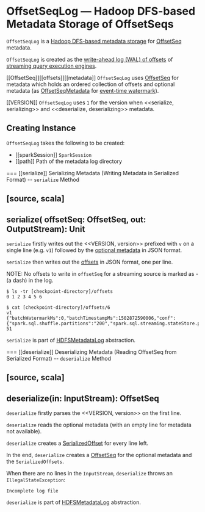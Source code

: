 # OffsetSeqLog &mdash; Hadoop DFS-based Metadata Storage of OffsetSeqs

`OffsetSeqLog` is a [Hadoop DFS-based metadata storage](HDFSMetadataLog.md) for [OffsetSeq](#OffsetSeq) metadata.

`OffsetSeqLog` is created as the [write-ahead log (WAL) of offsets](StreamExecution.md#offsetLog) of [streaming query execution engines](StreamExecution.md).

[[OffsetSeq]][[offsets]][[metadata]]
`OffsetSeqLog` uses [OffsetSeq](OffsetSeq.md) for metadata which holds an ordered collection of offsets and optional metadata (as [OffsetSeqMetadata](OffsetSeqMetadata.md) for [event-time watermark](streaming-watermark/index.md)).

[[VERSION]]
`OffsetSeqLog` uses `1` for the version when <<serialize, serializing>> and <<deserialize, deserializing>> metadata.

## Creating Instance

`OffsetSeqLog` takes the following to be created:

* [[sparkSession]] `SparkSession`
* [[path]] Path of the metadata log directory

=== [[serialize]] Serializing Metadata (Writing Metadata in Serialized Format) -- `serialize` Method

[source, scala]
----
serialize(
  offsetSeq: OffsetSeq,
  out: OutputStream): Unit
----

`serialize` firstly writes out the <<VERSION, version>> prefixed with `v` on a single line (e.g. `v1`) followed by the [optional metadata](OffsetSeq.md#metadata) in JSON format.

`serialize` then writes out the [offsets](OffsetSeq.md#offsets) in JSON format, one per line.

NOTE: No offsets to write in `offsetSeq` for a streaming source is marked as *-* (a dash) in the log.

```text
$ ls -tr [checkpoint-directory]/offsets
0 1 2 3 4 5 6

$ cat [checkpoint-directory]/offsets/6
v1
{"batchWatermarkMs":0,"batchTimestampMs":1502872590006,"conf":{"spark.sql.shuffle.partitions":"200","spark.sql.streaming.stateStore.providerClass":"org.apache.spark.sql.execution.streaming.state.HDFSBackedStateStoreProvider"}}
51
```

`serialize` is part of [HDFSMetadataLog](HDFSMetadataLog.md#serialize) abstraction.

=== [[deserialize]] Deserializing Metadata (Reading OffsetSeq from Serialized Format) -- `deserialize` Method

[source, scala]
----
deserialize(in: InputStream): OffsetSeq
----

`deserialize` firstly parses the <<VERSION, version>> on the first line.

`deserialize` reads the optional metadata (with an empty line for metadata not available).

`deserialize` creates a [SerializedOffset](Offset.md#SerializedOffset) for every line left.

In the end, `deserialize` creates a [OffsetSeq](OffsetSeq.md#fill) for the optional metadata and the `SerializedOffsets`.

When there are no lines in the `InputStream`, `deserialize` throws an `IllegalStateException`:

```text
Incomplete log file
```

`deserialize` is part of [HDFSMetadataLog](HDFSMetadataLog.md#deserialize) abstraction.

